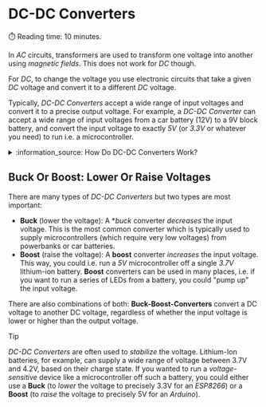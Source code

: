 # DC-DC Converters
:stopwatch: Reading time: 10 minutes.

In *AC* circuits, transformers are used to transform one voltage into another using *magnetic fields*. This does not work for *DC* though.

For *DC*, to change the voltage you use electronic circuits that take a given *DC* voltage and convert it to a different *DC* voltage. 

Typically, *DC-DC Converters* accept a wide range of input voltages and convert it to a precise output voltage. For example, a *DC-DC Converter* can accept a wide range of input voltages from a car battery (12V) to a 9V block battery, and convert the input voltage to exactly *5V* (or *3.3V* or whatever you need) to run i.e. a microcontroller.

<details>
  
<summary>:information_source: How Do DC-DC Converters Work?</summary></summary><BR/>

  While transformers use the magnetic field created by *alternate current* and two coils with a different number of windings, *DC-DC Converters* work differently:
  
  They combine a fast transistor switch and a transient energy storage like a capacitor or a coil. Capacitors get loaded and unloaded in quick succession and "pump up" or lower the voltage. If more energy is needed, more expensive coils are used to temporarily store energy.

  There are excellent resources available at *YouTube* and in the net that explain in great detail how *DC-DC Converters* internally work. For *practical* purposes, they are breakout boards that take an input voltage and deliver a different voltage that can be adjusted with a potentiometer.
  
</details>


## **Buck** Or **Boost**: Lower Or Raise Voltages

There are many types of *DC-DC Converters* but two types are most important:

* **Buck** (lower the voltage): A **buck* converter *decreases* the input voltage. This is the most common converter which is typically used to supply microcontrollers (which require very low voltages) from powerbanks or car batteries.
* **Boost** (raise the voltage): A **boost** converter *increases* the input voltage. This way, you could i.e. run a *5V* microcontroller off a single *3.7V* lithium-ion battery. **Boost** converters can be used in many places, i.e. if you want to run a series of LEDs from a battery, you could "pump up" the input voltage.

There are also combinations of both: **Buck-Boost-Converters** convert a DC voltage to another DC voltage, regardless of whether the input voltage is lower or higher than the output voltage.

> [!TIP]
> *DC-DC Converters* are often used to *stabilize* the voltage. Lithium-Ion batteries, for example, can supply a wide range of voltage between 3.7V and 4.2V, based on their charge state. If you wanted to run a *voltage-sensitive* device like a microcontroller off such a battery, you could either use a **Buck** (to *lower* the voltage to precisely 3.3V for an *ESP8266*) or a **Boost** (to *raise* the voltage to precisely 5V for an *Arduino*).
